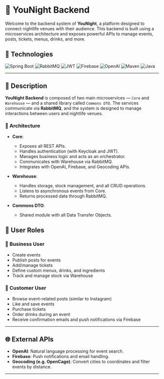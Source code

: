 # 🥂 YouNight Backend

Welcome to the backend system of **YouNight**, a platform designed to connect nightlife venues with their audience. This backend is built using a microservices architecture and exposes powerful APIs to manage events, posts, tickets, menus, drinks, and more.

## 🚀 Technologies

![Spring Boot](https://img.shields.io/badge/Spring_Boot-6DB33F?style=for-the-badge&logo=springboot&logoColor=white)
![RabbitMQ](https://img.shields.io/badge/RabbitMQ-FF6600?style=for-the-badge&logo=rabbitmq&logoColor=white)
![JWT](https://img.shields.io/badge/JWT-black?style=for-the-badge&logo=JSON%20web%20tokens)
![Firebase](https://img.shields.io/badge/Firebase-FFCA28?style=for-the-badge&logo=firebase&logoColor=black)
![OpenAI](https://img.shields.io/badge/OpenAI-412991?style=for-the-badge&logo=openai&logoColor=white)
![Maven](https://img.shields.io/badge/Maven-C71A36?style=for-the-badge&logo=apachemaven&logoColor=white)
![Java](https://img.shields.io/badge/Java-ED8B00?style=for-the-badge&logo=java&logoColor=white)

---

## 🧠 Description

**YouNight Backend** is composed of two main microservices — `Core` and `Warehouse` — and a shared library called `Commons DTO`. The services communicate via **RabbitMQ**, and the system is designed to manage interactions between users and nightlife venues.

### 🧱 Architecture

- **Core**:
    - Exposes all REST APIs.
    - Handles authentication (with Keycloak and JWT).
    - Manages business logic and acts as an orchestrator.
    - Communicates with Warehouse via RabbitMQ.
    - Integrates with OpenAI, Firebase, and Geocoding APIs.

- **Warehouse**:
    - Handles storage, stock management, and all CRUD operations.
    - Listens to asynchronous events from Core.
    - Returns processed data through RabbitMQ.

- **Commons DTO**:
    - Shared module with all Data Transfer Objects.


## 👤 User Roles

### 🔹 Business User
- Create events
- Publish posts for events
- Add/manage tickets
- Define custom menus, drinks, and ingredients
- Track and manage stock via Warehouse

### 🔸 Customer User
- Browse event-related posts (similar to Instagram)
- Like and save events
- Purchase tickets
- Order drinks during an event
- Receive confirmation emails and push notifications via Firebase

---

## 🌐 External APIs

- **OpenAI**: Natural language processing for event search.
- **Firebase**: Push notifications and email handling.
- **Geocoding (e.g. OpenCage)**: Convert cities to coordinates and filter events by distance.

---